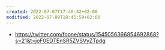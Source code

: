 ```yaml
---
created: 2022-07-07T17:40:42+02:00
modified: 2022-07-09T18:45:59+02:00
---
```


- https://twitter.com/foone/status/1545056366854692868?s=21&t=joF0EDTEnSR5ZVSVyZTpdg

